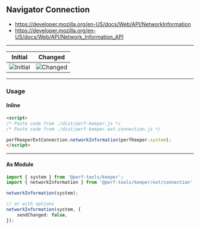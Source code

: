 Navigator Connection
--------------------
- https://developer.mozilla.org/en-US/docs/Web/API/NetworkInformation
- https://developer.mozilla.org/en-US/docs/Web/API/Network_Information_API

---

Initial|Changed
---|---
![Initial](https://cdn-images-1.medium.com/max/1600/1*FDs0-X-t-REdZUCRLq9Aew.png)|![Changed](https://cdn-images-1.medium.com/max/2400/1*THcu6G9ST884gugAQXWF6w.png)

---

### Usage

#### Inline

```html
<script>
/* Paste code from ./dist/perf-keeper.js */
/* Paste code from ./dist/perf-keeper.ext.connection.js */

perfKeeperExtConnection.networkInformation(perfKeeper.system);
</script>
```

---

#### As Module

```ts
import { system } from '@perf-tools/keeper';
import { networkInformation } from '@perf-tools/keeper/ext/connection';

networkInformation(system);

// or with options
networkInformation(system, {
	sendChanged: false,
});
```
